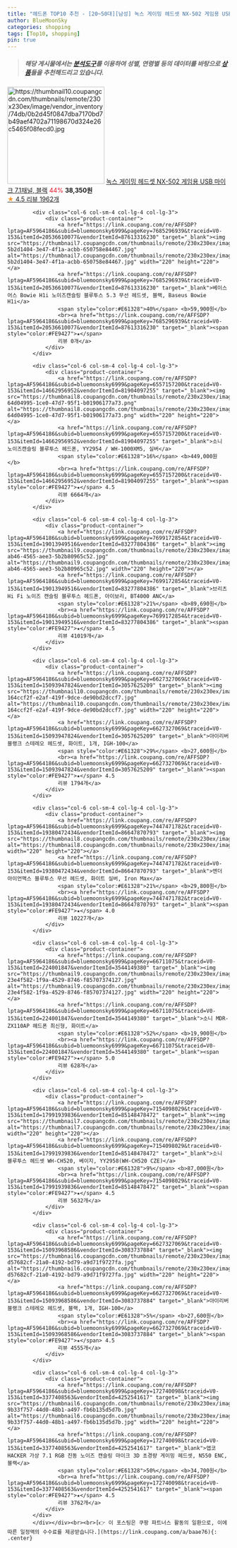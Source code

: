 ```yaml
---
title: "헤드폰 TOP10 추천 - [20~50대][남성] 녹스 게이밍 헤드셋 NX-502 게임용 USB 마이크 7.1채널, 블랙"
author: BlueMoonSky
categories: shopping
tags: [Top10, shopping]
pin: true
---
```


> ##### 해당 게시물에서는 [**분석도구**](https://itemscout.io/)를 이용하여 **성별**, **연령별** 등의 데이터를 바탕으로 [**상품**](https://link.coupang.com/a/baae76)들을 추천해드리고 있습니다.
<div class="container"><div class="row">
            <div class="col-6 col-sm-4 col-lg-4 col-lg-3">
                <div class="product-container">
                    <a href="https://link.coupang.com/re/AFFSDP?lptag=AF5964186&subid=bluemoonsky6999&pageKey=6869656920&traceid=V0-153&itemId=16429423508&vendorItemId=83612742403" target="_blank"><img src="https://thumbnail10.coupangcdn.com/thumbnails/remote/230x230ex/image/vendor_inventory/74db/0b2d45f0847dba7170bd7b49aef4702a71198670d324e26c5465f08fecd0.jpg" alt="https://thumbnail10.coupangcdn.com/thumbnails/remote/230x230ex/image/vendor_inventory/74db/0b2d45f0847dba7170bd7b49aef4702a71198670d324e26c5465f08fecd0.jpg" width="220" height="220"></a>
                    <a href="https://link.coupang.com/re/AFFSDP?lptag=AF5964186&subid=bluemoonsky6999&pageKey=6869656920&traceid=V0-153&itemId=16429423508&vendorItemId=83612742403" target="_blank">녹스 게이밍 헤드셋 NX-502 게임용 USB 마이크 7.1채널, 블랙</a>
                    <span style="color:#E61328">44%</span> <b>38,350원</b>
                    <br><a href="https://link.coupang.com/re/AFFSDP?lptag=AF5964186&subid=bluemoonsky6999&pageKey=6869656920&traceid=V0-153&itemId=16429423508&vendorItemId=83612742403" target="_blank"><span style="color:#FE9427">★</span> 4.5
                    리뷰 1962개</a>
                </div>
            </div>
            
            <div class="col-6 col-sm-4 col-lg-4 col-lg-3">
                <div class="product-container">
                    <a href="https://link.coupang.com/re/AFFSDP?lptag=AF5964186&subid=bluemoonsky6999&pageKey=7685296939&traceid=V0-153&itemId=20536610077&vendorItemId=87613316230" target="_blank"><img src="https://thumbnail7.coupangcdn.com/thumbnails/remote/230x230ex/image/retail/images/1836859546609276-5b2d1404-3e47-4f1a-acbb-650758e84467.jpg" alt="https://thumbnail7.coupangcdn.com/thumbnails/remote/230x230ex/image/retail/images/1836859546609276-5b2d1404-3e47-4f1a-acbb-650758e84467.jpg" width="220" height="220"></a>
                    <a href="https://link.coupang.com/re/AFFSDP?lptag=AF5964186&subid=bluemoonsky6999&pageKey=7685296939&traceid=V0-153&itemId=20536610077&vendorItemId=87613316230" target="_blank">베이스어스 Bowie H1i 노이즈캔슬링 블루투스 5.3 무선 헤드셋, 블랙, Baseus Bowie H1i</a>
                    <span style="color:#E61328">40%</span> <b>59,900원</b>
                    <br><a href="https://link.coupang.com/re/AFFSDP?lptag=AF5964186&subid=bluemoonsky6999&pageKey=7685296939&traceid=V0-153&itemId=20536610077&vendorItemId=87613316230" target="_blank"><span style="color:#FE9427">★</span> 
                    리뷰 0개</a>
                </div>
            </div>
            
            <div class="col-6 col-sm-4 col-lg-4 col-lg-3">
                <div class="product-container">
                    <a href="https://link.coupang.com/re/AFFSDP?lptag=AF5964186&subid=bluemoonsky6999&pageKey=6557157200&traceid=V0-153&itemId=14662956952&vendorItemId=81904097255" target="_blank"><img src="https://thumbnail8.coupangcdn.com/thumbnails/remote/230x230ex/image/retail/images/8398447375933062-64d04995-1ce0-47d7-95f1-b01906177a73.png" alt="https://thumbnail8.coupangcdn.com/thumbnails/remote/230x230ex/image/retail/images/8398447375933062-64d04995-1ce0-47d7-95f1-b01906177a73.png" width="220" height="220"></a>
                    <a href="https://link.coupang.com/re/AFFSDP?lptag=AF5964186&subid=bluemoonsky6999&pageKey=6557157200&traceid=V0-153&itemId=14662956952&vendorItemId=81904097255" target="_blank">소니 노이즈캔슬링 블루투스 헤드폰, YY2954 / WH-1000XM5, 실버</a>
                    <span style="color:#E61328">16%</span> <b>449,000원</b>
                    <br><a href="https://link.coupang.com/re/AFFSDP?lptag=AF5964186&subid=bluemoonsky6999&pageKey=6557157200&traceid=V0-153&itemId=14662956952&vendorItemId=81904097255" target="_blank"><span style="color:#FE9427">★</span> 4.5
                    리뷰 6664개</a>
                </div>
            </div>
            
            <div class="col-6 col-sm-4 col-lg-4 col-lg-3">
                <div class="product-container">
                    <a href="https://link.coupang.com/re/AFFSDP?lptag=AF5964186&subid=bluemoonsky6999&pageKey=7699172854&traceid=V0-153&itemId=19013949516&vendorItemId=83277804386" target="_blank"><img src="https://thumbnail9.coupangcdn.com/thumbnails/remote/230x230ex/image/retail/images/2022/09/27/17/2/86fdeaab-ab46-4565-aee3-5b2b80965c52.jpg" alt="https://thumbnail9.coupangcdn.com/thumbnails/remote/230x230ex/image/retail/images/2022/09/27/17/2/86fdeaab-ab46-4565-aee3-5b2b80965c52.jpg" width="220" height="220"></a>
                    <a href="https://link.coupang.com/re/AFFSDP?lptag=AF5964186&subid=bluemoonsky6999&pageKey=7699172854&traceid=V0-153&itemId=19013949516&vendorItemId=83277804386" target="_blank">브리츠 Hi Fi 노이즈 캔슬링 블루투스 헤드폰, 아이보리, BT4000 ANC</a>
                    <span style="color:#E61328">21%</span> <b>89,690원</b>
                    <br><a href="https://link.coupang.com/re/AFFSDP?lptag=AF5964186&subid=bluemoonsky6999&pageKey=7699172854&traceid=V0-153&itemId=19013949516&vendorItemId=83277804386" target="_blank"><span style="color:#FE9427">★</span> 4.5
                    리뷰 41019개</a>
                </div>
            </div>
            
            <div class="col-6 col-sm-4 col-lg-4 col-lg-3">
                <div class="product-container">
                    <a href="https://link.coupang.com/re/AFFSDP?lptag=AF5964186&subid=bluemoonsky6999&pageKey=6627327069&traceid=V0-153&itemId=15093947824&vendorItemId=3057625209" target="_blank"><img src="https://thumbnail10.coupangcdn.com/thumbnails/remote/230x230ex/image/retail/images/1078539874590191-164ccf2f-e2af-419f-9dce-de90bd2dccf7.jpg" alt="https://thumbnail10.coupangcdn.com/thumbnails/remote/230x230ex/image/retail/images/1078539874590191-164ccf2f-e2af-419f-9dce-de90bd2dccf7.jpg" width="220" height="220"></a>
                    <a href="https://link.coupang.com/re/AFFSDP?lptag=AF5964186&subid=bluemoonsky6999&pageKey=6627327069&traceid=V0-153&itemId=15093947824&vendorItemId=3057625209" target="_blank">아이리버 블랭크 스테레오 헤드셋, 화이트, 1개, IGH-100</a>
                    <span style="color:#E61328">29%</span> <b>27,600원</b>
                    <br><a href="https://link.coupang.com/re/AFFSDP?lptag=AF5964186&subid=bluemoonsky6999&pageKey=6627327069&traceid=V0-153&itemId=15093947824&vendorItemId=3057625209" target="_blank"><span style="color:#FE9427">★</span> 4.5
                    리뷰 1794개</a>
                </div>
            </div>
            
            <div class="col-6 col-sm-4 col-lg-4 col-lg-3">
                <div class="product-container">
                    <a href="https://link.coupang.com/re/AFFSDP?lptag=AF5964186&subid=bluemoonsky6999&pageKey=7447471782&traceid=V0-153&itemId=19380472434&vendorItemId=86647870793" target="_blank"><img src="https://thumbnail8.coupangcdn.com/thumbnails/remote/230x230ex/image/rs_quotation_api/f3dmezwa/62f37a6c5609488593845a184dc49c0b.jpg" alt="https://thumbnail8.coupangcdn.com/thumbnails/remote/230x230ex/image/rs_quotation_api/f3dmezwa/62f37a6c5609488593845a184dc49c0b.jpg" width="220" height="220"></a>
                    <a href="https://link.coupang.com/re/AFFSDP?lptag=AF5964186&subid=bluemoonsky6999&pageKey=7447471782&traceid=V0-153&itemId=19380472434&vendorItemId=86647870793" target="_blank">엔더 아이언맥스 블루투스 무선 헤드셋, 화이트 실버, Iron Max</a>
                    <span style="color:#E61328">21%</span> <b>29,800원</b>
                    <br><a href="https://link.coupang.com/re/AFFSDP?lptag=AF5964186&subid=bluemoonsky6999&pageKey=7447471782&traceid=V0-153&itemId=19380472434&vendorItemId=86647870793" target="_blank"><span style="color:#FE9427">★</span> 4.0
                    리뷰 10227개</a>
                </div>
            </div>
            
            <div class="col-6 col-sm-4 col-lg-4 col-lg-3">
                <div class="product-container">
                    <a href="https://link.coupang.com/re/AFFSDP?lptag=AF5964186&subid=bluemoonsky6999&pageKey=66711075&traceid=V0-153&itemId=224001847&vendorItemId=3544149380" target="_blank"><img src="https://thumbnail9.coupangcdn.com/thumbnails/remote/230x230ex/image/retail/images/9597547873041954-23e4f582-1f9a-4529-8746-f85707374127.jpg" alt="https://thumbnail9.coupangcdn.com/thumbnails/remote/230x230ex/image/retail/images/9597547873041954-23e4f582-1f9a-4529-8746-f85707374127.jpg" width="220" height="220"></a>
                    <a href="https://link.coupang.com/re/AFFSDP?lptag=AF5964186&subid=bluemoonsky6999&pageKey=66711075&traceid=V0-153&itemId=224001847&vendorItemId=3544149380" target="_blank">소니 MDR-ZX110AP 헤드폰 최신형, 화이트</a>
                    <span style="color:#E61328">52%</span> <b>19,900원</b>
                    <br><a href="https://link.coupang.com/re/AFFSDP?lptag=AF5964186&subid=bluemoonsky6999&pageKey=66711075&traceid=V0-153&itemId=224001847&vendorItemId=3544149380" target="_blank"><span style="color:#FE9427">★</span> 5.0
                    리뷰 628개</a>
                </div>
            </div>
            
            <div class="col-6 col-sm-4 col-lg-4 col-lg-3">
                <div class="product-container">
                    <a href="https://link.coupang.com/re/AFFSDP?lptag=AF5964186&subid=bluemoonsky6999&pageKey=7154098029&traceid=V0-153&itemId=17991939836&vendorItemId=85148478472" target="_blank"><img src="https://thumbnail7.coupangcdn.com/thumbnails/remote/230x230ex/image/rs_quotation_api/wmstnnxz/e019a1cee4844f60afc89c4fcedce9c4.jpg" alt="https://thumbnail7.coupangcdn.com/thumbnails/remote/230x230ex/image/rs_quotation_api/wmstnnxz/e019a1cee4844f60afc89c4fcedce9c4.jpg" width="220" height="220"></a>
                    <a href="https://link.coupang.com/re/AFFSDP?lptag=AF5964186&subid=bluemoonsky6999&pageKey=7154098029&traceid=V0-153&itemId=17991939836&vendorItemId=85148478472" target="_blank">소니 블루투스 헤드셋 WH-CH520, 베이지, YY2958(WH-CH520 CZE)</a>
                    <span style="color:#E61328">9%</span> <b>87,000원</b>
                    <br><a href="https://link.coupang.com/re/AFFSDP?lptag=AF5964186&subid=bluemoonsky6999&pageKey=7154098029&traceid=V0-153&itemId=17991939836&vendorItemId=85148478472" target="_blank"><span style="color:#FE9427">★</span> 4.5
                    리뷰 5632개</a>
                </div>
            </div>
            
            <div class="col-6 col-sm-4 col-lg-4 col-lg-3">
                <div class="product-container">
                    <a href="https://link.coupang.com/re/AFFSDP?lptag=AF5964186&subid=bluemoonsky6999&pageKey=6627327069&traceid=V0-153&itemId=15093968586&vendorItemId=3083737884" target="_blank"><img src="https://thumbnail6.coupangcdn.com/thumbnails/remote/230x230ex/image/retail/images/386864269901502-d57682cf-21a0-4192-bd79-a9d71f9727fa.jpg" alt="https://thumbnail6.coupangcdn.com/thumbnails/remote/230x230ex/image/retail/images/386864269901502-d57682cf-21a0-4192-bd79-a9d71f9727fa.jpg" width="220" height="220"></a>
                    <a href="https://link.coupang.com/re/AFFSDP?lptag=AF5964186&subid=bluemoonsky6999&pageKey=6627327069&traceid=V0-153&itemId=15093968586&vendorItemId=3083737884" target="_blank">아이리버 블랭크 스테레오 헤드셋, 블랙, 1개, IGH-100</a>
                    <span style="color:#E61328">5%</span> <b>27,600원</b>
                    <br><a href="https://link.coupang.com/re/AFFSDP?lptag=AF5964186&subid=bluemoonsky6999&pageKey=6627327069&traceid=V0-153&itemId=15093968586&vendorItemId=3083737884" target="_blank"><span style="color:#FE9427">★</span> 4.5
                    리뷰 4555개</a>
                </div>
            </div>
            
            <div class="col-6 col-sm-4 col-lg-4 col-lg-3">
                <div class="product-container">
                    <a href="https://link.coupang.com/re/AFFSDP?lptag=AF5964186&subid=bluemoonsky6999&pageKey=172740098&traceid=V0-153&itemId=3377408563&vendorItemId=4252541617" target="_blank"><img src="https://thumbnail6.coupangcdn.com/thumbnails/remote/230x230ex/image/retail/images/3917879238059030-9b33f757-44d0-48b1-a497-fb6b135d5d7b.jpg" alt="https://thumbnail6.coupangcdn.com/thumbnails/remote/230x230ex/image/retail/images/3917879238059030-9b33f757-44d0-48b1-a497-fb6b135d5d7b.jpg" width="220" height="220"></a>
                    <a href="https://link.coupang.com/re/AFFSDP?lptag=AF5964186&subid=bluemoonsky6999&pageKey=172740098&traceid=V0-153&itemId=3377408563&vendorItemId=4252541617" target="_blank">앱코 HACKER 가상 7.1 RGB 진동 노이즈 캔슬링 마이크 3D 초경량 게이밍 헤드셋, N550 ENC, 블랙</a>
                    <span style="color:#E61328">50%</span> <b>34,700원</b>
                    <br><a href="https://link.coupang.com/re/AFFSDP?lptag=AF5964186&subid=bluemoonsky6999&pageKey=172740098&traceid=V0-153&itemId=3377408563&vendorItemId=4252541617" target="_blank"><span style="color:#FE9427">★</span> 4.5
                    리뷰 3762개</a>
                </div>
            </div>
            </div></div><br><br>[👉 이 포스팅은 쿠팡 파트너스 활동의 일환으로, 이에 따른 일정액의 수수료를 제공받습니다.](https://link.coupang.com/a/baae76){: .center}
